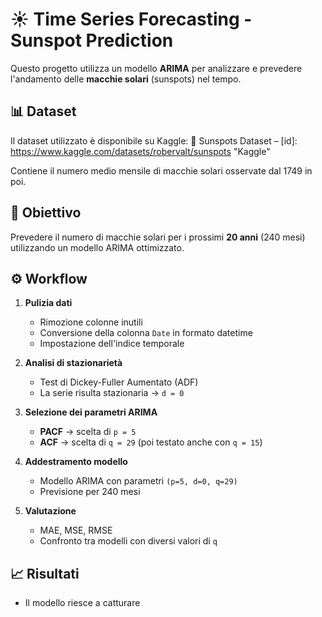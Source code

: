 # ☀️ Time Series Forecasting - Sunspot Prediction

Questo progetto utilizza un modello **ARIMA** per analizzare e prevedere l'andamento delle **macchie solari** (sunspots) nel tempo.

## 📊 Dataset

Il dataset utilizzato è disponibile su Kaggle:
🔗 Sunspots Dataset – [id]: https://www.kaggle.com/datasets/robervalt/sunspots "Kaggle"

Contiene il numero medio mensile di macchie solari osservate dal 1749 in poi.

## 🧪 Obiettivo
Prevedere il numero di macchie solari per i prossimi **20 anni** (240 mesi) utilizzando un modello ARIMA ottimizzato.

## ⚙️ Workflow

1. **Pulizia dati**
   - Rimozione colonne inutili
   - Conversione della colonna `Date` in formato datetime
   - Impostazione dell'indice temporale

2. **Analisi di stazionarietà**
   - Test di Dickey-Fuller Aumentato (ADF)
   - La serie risulta stazionaria → `d = 0`

3. **Selezione dei parametri ARIMA**
   - **PACF** → scelta di `p = 5`
   - **ACF** → scelta di `q = 29` (poi testato anche con `q = 15`)

4. **Addestramento modello**
   - Modello ARIMA con parametri `(p=5, d=0, q=29)`
   - Previsione per 240 mesi

5. **Valutazione**
   - MAE, MSE, RMSE
   - Confronto tra modelli con diversi valori di `q`

## 📈 Risultati

- Il modello riesce a catturare